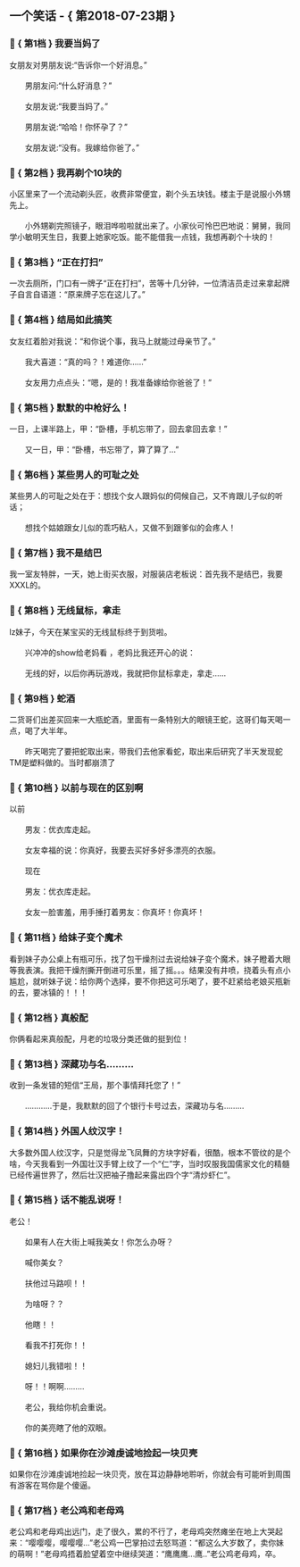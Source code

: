 ## 一个笑话 - { 第2018-07-23期 }
</hr>

### :jack_o_lantern: { 第1档 } 我要当妈了
女朋友对男朋友说:“告诉你一个好消息。”<br/><br/>　　男朋友问:“什么好消息？”<br/><br/>　　女朋友说:“我要当妈了。”<br/><br/>　　男朋友说:“哈哈！你怀孕了？”<br/><br/>　　女朋友说:“没有。我嫁给你爸了。”


### :jack_o_lantern: { 第2档 } 我再剃个10块的
小区里来了一个流动剃头匠，收费非常便宜，剃个头五块钱。楼主于是说服小外甥先上。<br/><br/>　　小外甥剃完照镜子，眼泪哗啦啦就出来了。小家伙可怜巴巴地说：舅舅，我同学小敏明天生日，我要上她家吃饭。能不能借我一点钱，我想再剃个十块的！


### :jack_o_lantern: { 第3档 } “正在打扫”
一次去厕所，门口有一牌子“正在打扫”，苦等十几分钟，一位清洁员走过来拿起牌子自言自语道：“原来牌子忘在这儿了。”


### :jack_o_lantern: { 第4档 } 结局如此搞笑
女友红着脸对我说：“和你说个事，我马上就能过母亲节了。”<br/><br/>　　我大喜道：“真的吗？！难道你……”<br/><br/>　　女友用力点点头：“嗯，是的！我准备嫁给你爸爸了！”


### :jack_o_lantern: { 第5档 } 默默的中枪好么！
一日，上课半路上，甲：“卧槽，手机忘带了，回去拿回去拿！”<br/><br/>　　又一日，甲：“卧槽，书忘带了，算了算了…”


### :jack_o_lantern: { 第6档 } 某些男人的可耻之处
某些男人的可耻之处在于：想找个女人跟妈似的伺候自己，又不肯跟儿子似的听话；<br/><br/>　　想找个姑娘跟女儿似的乖巧粘人，又做不到跟爹似的会疼人！


### :jack_o_lantern: { 第7档 } 我不是结巴
我一室友特胖，一天，她上街买衣服，对服装店老板说：首先我不是结巴，我要XXXL的。


### :jack_o_lantern: { 第8档 } 无线鼠标，拿走
lz妹子，今天在某宝买的无线鼠标终于到货啦。<br/><br/>　　兴冲冲的show给老妈看 ，老妈比我还开心的说：<br/><br/>　　无线的好，以后你再玩游戏，我就把你鼠标拿走，拿走……


### :jack_o_lantern: { 第9档 } 蛇酒
二货哥们出差买回来一大瓶蛇酒，里面有一条特别大的眼镜王蛇，这哥们每天喝一点，喝了大半年。<br/><br/>　　昨天喝完了要把蛇取出来，带我们去他家看蛇，取出来后研究了半天发现蛇TM是塑料做的。当时都崩溃了


### :jack_o_lantern: { 第10档 } 以前与现在的区别啊
以前<br/><br/>　　男友：优衣库走起。<br/><br/>　　女友幸福的说：你真好，我要去买好多好多漂亮的衣服。<br/><br/>　　现在<br/><br/>　　男友：优衣库走起。<br/><br/>　　女友一脸害羞，用手捶打着男友：你真坏！你真坏！


### :jack_o_lantern: { 第11档 } 给妹子变个魔术
看到妹子办公桌上有瓶可乐，找了包干燥剂过去说给妹子变个魔术，妹子瞪着大眼等我表演。我把干燥剂撕开倒进可乐里，摇了摇。。。结果没有井喷，挠着头有点小尴尬，就听妹子说：给你两个选择，要不你把这可乐喝了，要不赶紧给老娘买瓶新的去，要冰镇的！！！


### :jack_o_lantern: { 第12档 } 真般配
你俩看起来真般配，月老的垃圾分类还做的挺到位！


### :jack_o_lantern: { 第13档 } 深藏功与名………
收到一条发错的短信“王局，那个事情拜托您了！”<br/><br/>　　…………于是，我默默的回了个银行卡号过去，深藏功与名………


### :jack_o_lantern: { 第14档 } 外国人纹汉字！
大多数外国人纹汉字，只是觉得龙飞凤舞的方块字好看，很酷，根本不管纹的是个啥，今天我看到一外国壮汉手臂上纹了一个“仁”字，当时叹服我国儒家文化的精髓已经传遍世界了，然后壮汉把袖子撸起来露出四个字“清炒虾仁”。


### :jack_o_lantern: { 第15档 } 话不能乱说呀！
老公！<br/><br/>　　如果有人在大街上喊我美女！你怎么办呀？<br/><br/>　　喊你美女？<br/><br/>　　扶他过马路呗！！<br/><br/>　　为啥呀？？<br/><br/>　　他瞎！！<br/><br/>　　看我不打死你！！<br/><br/>　　媳妇儿我错啦！！<br/><br/>　　呀！！啊啊………<br/><br/>　　老公，我给你机会重说。<br/><br/>　　你的美亮瞎了他的双眼。


### :jack_o_lantern: { 第16档 } 如果你在沙滩虔诚地捡起一块贝壳
如果你在沙滩虔诚地捡起一块贝壳，放在耳边静静地聆听，你就会有可能听到周围有游客在骂你是个傻逼。


### :jack_o_lantern: { 第17档 } 老公鸡和老母鸡
老公鸡和老母鸡出远门，走了很久，累的不行了，老母鸡突然瘫坐在地上大哭起来：“嘤嘤嘤，嘤嘤嘤...”老公鸡一巴掌拍过去怒骂道：“都这么大岁数了，卖你妹的萌啊！”老母鸡捂着脸望着空中继续哭道：“鹰鹰鹰...鹰..”老公鸡老母鸡，卒。

